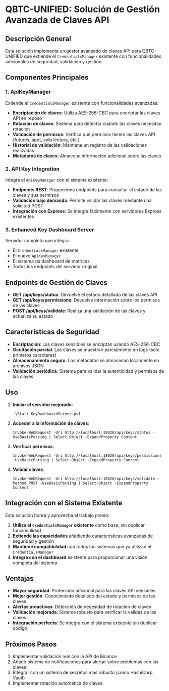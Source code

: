 # QBTC-UNIFIED: Solución de Gestión Avanzada de Claves API

## Descripción General

Esta solución implementa un gestor avanzado de claves API para QBTC-UNIFIED que extiende el `CredentialsManager` existente con funcionalidades adicionales de seguridad, validación y gestión.

## Componentes Principales

### 1. ApiKeyManager

Extiende el `CredentialsManager` existente con funcionalidades avanzadas:

- **Encriptación de claves**: Utiliza AES-256-CBC para encriptar las claves API en reposo
- **Rotación de claves**: Sistema para detectar cuándo las claves necesitan rotación
- **Validación de permisos**: Verifica qué permisos tienen las claves API (futures, spot, solo lectura, etc.)
- **Historial de validación**: Mantiene un registro de las validaciones realizadas
- **Metadatos de claves**: Almacena información adicional sobre las claves

### 2. API Key Integration

Integra el `ApiKeyManager` con el sistema existente:

- **Endpoints REST**: Proporciona endpoints para consultar el estado de las claves y sus permisos
- **Validación bajo demanda**: Permite validar las claves mediante una solicitud POST
- **Integración con Express**: Se integra fácilmente con servidores Express existentes

### 3. Enhanced Key Dashboard Server

Servidor completo que integra:

- El `CredentialsManager` existente
- El nuevo `ApiKeyManager`
- El sistema de dashboard de métricas
- Todos los endpoints del servidor original

## Endpoints de Gestión de Claves

- **GET /api/keys/status**: Devuelve el estado detallado de las claves API
- **GET /api/keys/permissions**: Devuelve información sobre los permisos de las claves
- **POST /api/keys/validate**: Realiza una validación de las claves y actualiza su estado

## Características de Seguridad

- **Encriptación**: Las claves sensibles se encriptan usando AES-256-CBC
- **Ocultación parcial**: Las claves se muestran parcialmente en logs (solo primeros caracteres)
- **Almacenamiento seguro**: Los metadatos se almacenan localmente en archivos JSON
- **Validación periódica**: Sistema para validar la autenticidad y permisos de las claves

## Uso

1. **Iniciar el servidor mejorado**:
   ```
   .\Start-KeyDashboardServer.ps1
   ```

2. **Acceder a la información de claves**:
   ```
   Invoke-WebRequest -Uri http://localhost:18020/api/keys/status -UseBasicParsing | Select-Object -ExpandProperty Content
   ```

3. **Verificar permisos**:
   ```
   Invoke-WebRequest -Uri http://localhost:18020/api/keys/permissions -UseBasicParsing | Select-Object -ExpandProperty Content
   ```

4. **Validar claves**:
   ```
   Invoke-WebRequest -Uri http://localhost:18020/api/keys/validate -Method POST -UseBasicParsing | Select-Object -ExpandProperty Content
   ```

## Integración con el Sistema Existente

Esta solución honra y aprovecha el trabajo previo:

1. **Utiliza el `CredentialsManager` existente** como base, sin duplicar funcionalidad
2. **Extiende las capacidades** añadiendo características avanzadas de seguridad y gestión
3. **Mantiene compatibilidad** con todos los sistemas que ya utilizan el `CredentialsManager`
4. **Integra con el dashboard** existente para proporcionar una visión completa del sistema

## Ventajas

- **Mayor seguridad**: Protección adicional para las claves API sensibles
- **Mejor gestión**: Conocimiento detallado del estado y permisos de las claves
- **Alertas proactivas**: Detección de necesidad de rotación de claves
- **Validación mejorada**: Sistema robusto para verificar la validez de las claves
- **Integración perfecta**: Se integra con el sistema existente sin duplicar código

## Próximos Pasos

1. Implementar validación real con la API de Binance
2. Añadir sistema de notificaciones para alertar sobre problemas con las claves
3. Integrar con un sistema de secretos más robusto (como HashiCorp Vault)
4. Implementar rotación automática de claves

